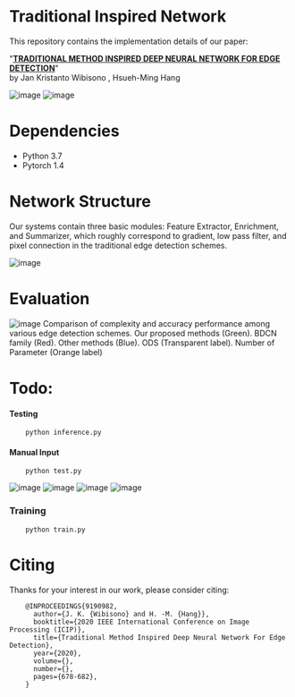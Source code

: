 # Traditional Inspired Network
This repository contains the implementation details of our paper:

"**[TRADITIONAL METHOD INSPIRED DEEP NEURAL NETWORK FOR EDGE DETECTION](https://ieeexplore.ieee.org/document/9190982)**"  
by Jan Kristanto Wibisono , Hsueh-Ming Hang      

![image](https://github.com/jannctu/TIN/blob/master/img/result_BSDS.png)
![image](https://github.com/jannctu/TIN/blob/master/img/result_NYUD.png)

# Dependencies
* Python 3.7 
* Pytorch 1.4   

# Network Structure
Our systems contain three basic modules: Feature Extractor, Enrichment, and Summarizer, which roughly correspond to gradient, low pass filter, and pixel connection in the traditional edge detection schemes.   

![image](https://github.com/jannctu/TIN/blob/master/img/TIN1.png)

# Evaluation
![image](https://github.com/jannctu/TIN/blob/master/img/ODS.png)
Comparison of complexity and accuracy performance among various edge detection schemes. Our proposed methods (Green). BDCN family (Red). Other methods (Blue). ODS (Transparent label). Number of Parameter (Orange label)   

# Todo:

#### Testing

        python inference.py
		
#### Manual Input

        python test.py

![image](https://github.com/jannctu/TIN/blob/master/img/lenna.png)
![image](https://github.com/jannctu/TIN/blob/master/img/result_lenna.png)
![image](https://github.com/jannctu/TIN/blob/master/img/mri_brain.jpg)
![image](https://github.com/jannctu/TIN/blob/master/img/result_mri_brain.png)

### Training 

        python train.py

# Citing 
Thanks for your interest in our work, please consider citing:

        @INPROCEEDINGS{9190982,
          author={J. K. {Wibisono} and H. -M. {Hang}},
          booktitle={2020 IEEE International Conference on Image Processing (ICIP)}, 
          title={Traditional Method Inspired Deep Neural Network For Edge Detection}, 
          year={2020},
          volume={},
          number={},
          pages={678-682},
        }

